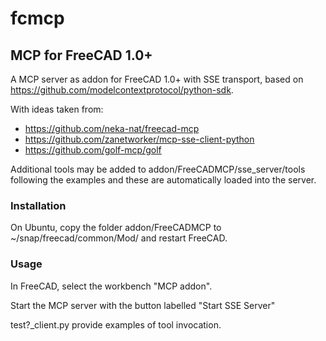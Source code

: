 # fcmcp
## MCP for FreeCAD 1.0+

A MCP server as addon for FreeCAD 1.0+ with SSE transport, based on https://github.com/modelcontextprotocol/python-sdk.

With ideas taken from:
- https://github.com/neka-nat/freecad-mcp
- https://github.com/zanetworker/mcp-sse-client-python
- https://github.com/golf-mcp/golf

Additional tools may be added to addon/FreeCADMCP/sse_server/tools following the examples and these are automatically loaded into the server.

### Installation

On Ubuntu, copy the folder addon/FreeCADMCP to ~/snap/freecad/common/Mod/ and restart FreeCAD.

### Usage

In FreeCAD, select the workbench "MCP addon". 

Start the MCP server with the button labelled "Start SSE Server"

test?_client.py provide examples of tool invocation.